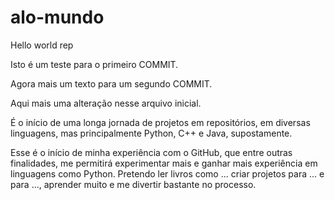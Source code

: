 # alo-mundo
Hello world rep

Isto é um teste para o primeiro COMMIT.

Agora mais um texto para um segundo COMMIT.

Aqui mais uma alteração nesse arquivo inicial.

É o início de uma longa jornada de projetos em repositórios, em diversas linguagens, mas principalmente Python, C++ e Java, supostamente.

Esse é o início de minha experiência com o GitHub, que entre outras finalidades, me permitirá experimentar mais e ganhar mais experiência em linguagens como Python. Pretendo ler livros como ... criar projetos para ... e para ..., aprender muito e me divertir bastante no processo.
